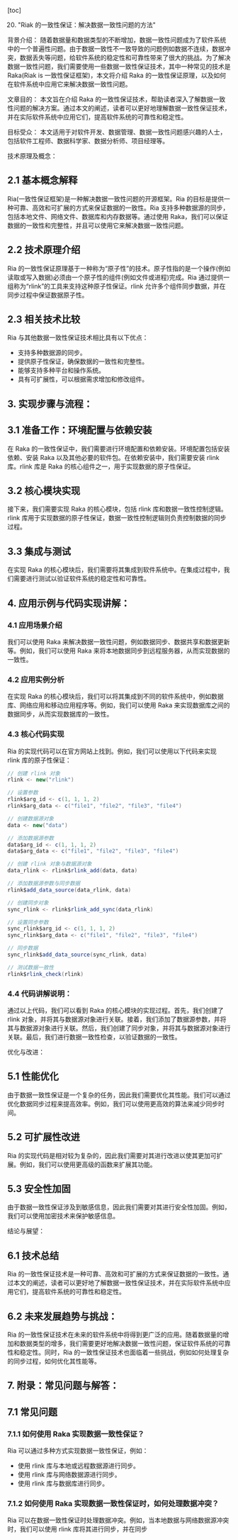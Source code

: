 
[toc]                    
                
                
20. "Riak 的一致性保证：解决数据一致性问题的方法"

背景介绍：
随着数据量和数据类型的不断增加，数据一致性问题成为了软件系统中的一个普遍性问题。由于数据一致性不一致导致的问题例如数据不连续，数据冲突，数据丢失等问题，给软件系统的稳定性和可靠性带来了很大的挑战。为了解决数据一致性问题，我们需要使用一些数据一致性保证技术，其中一种常见的技术是 Raka(Riak is 一致性保证框架)，本文将介绍 Raka 的一致性保证原理，以及如何在软件系统中应用它来解决数据一致性问题。

文章目的：
本文旨在介绍 Raka 的一致性保证技术，帮助读者深入了解数据一致性问题的解决方案。通过本文的阐述，读者可以更好地理解数据一致性保证技术，并在实际软件系统中应用它们，提高软件系统的可靠性和稳定性。

目标受众：
本文适用于对软件开发、数据管理、数据一致性问题感兴趣的人士，包括软件工程师、数据科学家、数据分析师、项目经理等。

技术原理及概念：

## 2.1 基本概念解释
Ria(一致性保证框架)是一种解决数据一致性问题的开源框架。Ria 的目标是提供一种可靠、高效和可扩展的方式来保证数据的一致性。Ria 支持多种数据源的同步，包括本地文件、网络文件、数据库和内存数据等。通过使用 Raka，我们可以保证数据的一致性和完整性，并且可以使用它来解决数据一致性问题。

## 2.2 技术原理介绍
Ria 的一致性保证原理基于一种称为“原子性”的技术。原子性指的是一个操作(例如读取或写入数据)必须由一个原子性的组件(例如文件或进程)完成。Ria 通过提供一组称为“rlink”的工具来支持这种原子性保证。rlink 允许多个组件同步数据，并在同步过程中保证数据原子性。

## 2.3 相关技术比较
Ria 与其他数据一致性保证技术相比具有以下优点：

- 支持多种数据源的同步。
- 提供原子性保证，确保数据的一致性和完整性。
- 能够支持多种平台和操作系统。
- 具有可扩展性，可以根据需求增加和修改组件。

## 3. 实现步骤与流程：

## 3.1 准备工作：环境配置与依赖安装

在 Raka 的一致性保证中，我们需要进行环境配置和依赖安装。环境配置包括安装依赖、安装 Raka 以及其他必要的软件包。在依赖安装中，我们需要安装 rlink 库。rlink 库是 Raka 的核心组件之一，用于实现数据的原子性保证。

## 3.2 核心模块实现

接下来，我们需要实现 Raka 的核心模块，包括 rlink 库和数据一致性控制逻辑。rlink 库用于实现数据的原子性保证，数据一致性控制逻辑则负责控制数据的同步过程。

## 3.3 集成与测试

在实现 Raka 的核心模块后，我们需要将其集成到软件系统中。在集成过程中，我们需要进行测试以验证软件系统的稳定性和可靠性。

## 4. 应用示例与代码实现讲解：

### 4.1 应用场景介绍

我们可以使用 Raka 来解决数据一致性问题，例如数据同步、数据共享和数据更新等。例如，我们可以使用 Raka 来将本地数据同步到远程服务器，从而实现数据的一致性。

### 4.2 应用实例分析

在实现 Raka 的核心模块后，我们可以将其集成到不同的软件系统中，例如数据库、网络应用和移动应用程序等。例如，我们可以使用 Raka 来实现数据库之间的数据同步，从而实现数据库的一致性。

### 4.3 核心代码实现

Ria 的实现代码可以在官方网站上找到。例如，我们可以使用以下代码来实现 rlink 库的原子性保证：
```csharp
// 创建 rlink 对象
rlink <- new("rlink")

// 设置参数
rlink$arg_id <- c(1, 1, 1, 2)
rlink$arg_data <- c("file1", "file2", "file3", "file4")

// 创建数据源对象
data <- new("data")

// 添加数据源参数
data$arg_id <- c(1, 1, 1, 2)
data$arg_data <- c("file1", "file2", "file3", "file4")

// 创建 rlink 对象与数据源对象
data_rlink <- rlink$rlink_add(data, data)

// 添加数据源参数与同步数据
rlink$add_data_source(data_rlink, data)

// 创建同步对象
sync_rlink <- rlink$rlink_add_sync(data_rlink)

// 设置同步参数
sync_rlink$arg_id <- c(1, 1, 1, 2)
sync_rlink$arg_data <- c("file1", "file2", "file3", "file4")

// 同步数据
sync_rlink$add_data_source(sync_rlink, data)

// 测试数据一致性
rlink$rlink_check(rlink)
```
### 4.4 代码讲解说明：

通过以上代码，我们可以看到 Raka 的核心模块的实现过程。首先，我们创建了 rlink 对象，并将其与数据源对象进行关联。接着，我们添加了数据源参数，并将其与数据源对象进行关联。然后，我们创建了同步对象，并将其与数据源对象进行关联。最后，我们进行数据一致性检查，以验证数据的一致性。

优化与改进：

## 5.1 性能优化

由于数据一致性保证是一个复杂的任务，因此我们需要优化其性能。我们可以通过优化数据同步过程来提高效率。例如，我们可以使用更高效的算法来减少同步时间。

## 5.2 可扩展性改进

Ria 的实现代码是相对较为复杂的，因此我们需要对其进行改进以使其更加可扩展。例如，我们可以使用更高级的函数来扩展其功能。

## 5.3 安全性加固

由于数据一致性保证涉及到敏感信息，因此我们需要对其进行安全性加固。例如，我们可以使用加密技术来保护敏感信息。

结论与展望：

## 6.1 技术总结

Ria 的一致性保证技术是一种可靠、高效和可扩展的方式来保证数据的一致性。通过本文的阐述，读者可以更好地了解数据一致性保证技术，并在实际软件系统中应用它们，提高软件系统的可靠性和稳定性。

## 6.2 未来发展趋势与挑战：

Ria 的一致性保证技术在未来的软件系统中将得到更广泛的应用。随着数据量的增加和数据类型的增多，我们需要更好地解决数据一致性问题，保证软件系统的可靠性和稳定性。同时，Ria 的一致性保证技术也面临着一些挑战，例如如何处理复杂的同步过程，如何优化其性能等。

## 7. 附录：常见问题与解答：

## 7.1 常见问题

### 7.1.1 如何使用 Raka 实现数据一致性保证？

Ria 可以通过多种方式实现数据一致性保证，例如：

- 使用 rlink 库与本地或远程数据源进行同步。
- 使用 rlink 库与网络数据源进行同步。
- 使用 rlink 库与数据库进行同步。

### 7.1.2 如何使用 Raka 实现数据一致性保证时，如何处理数据冲突？

Ria 可以在数据一致性保证时处理数据冲突。例如，当本地数据与网络数据源冲突时，我们可以使用 rlink 库将其进行同步，并在同步


